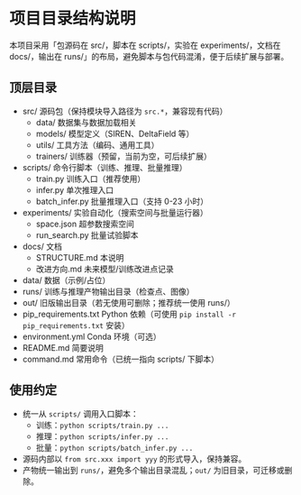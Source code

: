 # 项目目录结构说明

本项目采用「包源码在 src/，脚本在 scripts/，实验在 experiments/，文档在 docs/，输出在 runs/」的布局，避免脚本与包代码混淆，便于后续扩展与部署。

## 顶层目录
- src/                源码包（保持模块导入路径为 `src.*`，兼容现有代码）
  - data/            数据集与数据加载相关
  - models/          模型定义（SIREN、DeltaField 等）
  - utils/           工具方法（编码、通用工具）
  - trainers/        训练器（预留，当前为空，可后续扩展）
- scripts/            命令行脚本（训练、推理、批量推理）
  - train.py         训练入口（推荐使用）
  - infer.py         单次推理入口
  - batch_infer.py   批量推理入口（支持 0-23 小时）
- experiments/        实验自动化（搜索空间与批量运行器）
  - space.json       超参数搜索空间
  - run_search.py    批量试验脚本
- docs/               文档
  - STRUCTURE.md     本说明
  - 改进方向.md      未来模型/训练改进点记录
- data/               数据（示例/占位）
- runs/               训练与推理产物输出目录（检查点、图像）
- out/                旧版输出目录（若无使用可删除；推荐统一使用 runs/）
- pip_requirements.txt Python 依赖（可使用 `pip install -r pip_requirements.txt` 安装）
- environment.yml     Conda 环境（可选）
- README.md           简要说明
- command.md          常用命令（已统一指向 scripts/ 下脚本）

## 使用约定
- 统一从 `scripts/` 调用入口脚本：
  - 训练：`python scripts/train.py ...`
  - 推理：`python scripts/infer.py ...`
  - 批量：`python scripts/batch_infer.py ...`
- 源码内部以 `from src.xxx import yyy` 的形式导入，保持兼容。
- 产物统一输出到 `runs/`，避免多个输出目录混乱；`out/` 为旧目录，可迁移或删除。
